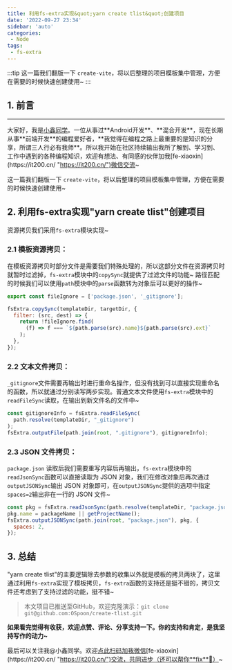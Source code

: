 ```yaml
---
title: 利用fs-extra实现&quot;yarn create tlist&quot;创建项目
date: '2022-09-27 23:34'
sidebar: 'auto'
categories:
 - Node
tags:
 - fs-extra
---
```


:::tip
这一篇我们翻版一下 `create-vite`，将以后整理的项目模板集中管理，方便在需要的时候快速创建使用~
:::

<!-- more -->

## 1. 前言
------

大家好，我是[小鑫同学](https://it200.cn/ "https://it200.cn/")。一位从事过**Android开发**、**混合开发**，现在长期从事**前端开发**的编程爱好者，**我觉得在编程之路上最重要的是知识的分享，所谓三人行必有我师**。所以我开始在社区持续输出我所了解到、学习到、工作中遇到的各种编程知识，欢迎有想法、有同感的伙伴加我[fe-xiaoxin](https://it200.cn/ "https://it200.cn/")微信交流~

这一篇我们翻版一下 `create-vite`，将以后整理的项目模板集中管理，方便在需要的时候快速创建使用~

## 2. 利用fs-extra实现"yarn create tlist"创建项目
资源拷贝我们采用`fs-extra`模块实现~
### 2.1 模板资源拷贝：
在模板资源拷贝时部分文件是需要我们特殊处理的，所以这部分文件在资源拷贝时就暂时过滤掉，`fs-extra`模块中的`copySync`就提供了过滤文件的功能~
路径匹配的时候我们可以使用`path`模块中的`parse`函数转为对象后可以更好的操作~
```javascript
export const fileIgnore = ['package.json', '_gitignore'];

fsExtra.copySync(templateDir, targetDir, {
  filter: (src, dest) => {
    return !fileIgnore.find(
      (f) => f === `${path.parse(src).name}${path.parse(src).ext}`
    );
  },
});
```
### 2.2 文本文件拷贝：
`_gitignore`文件需要再输出时进行重命名操作，但没有找到可以直接实现重命名的函数，所以就通过分别读写两步实现。普通文本文件使用`fs-extra`模块中的`readFileSync`读取，在输出到新文件名的文件中~
```javascript
const gitignoreInfo = fsExtra.readFileSync(
  path.resolve(templateDir, "_gitignore")
);
fsExtra.outputFile(path.join(root, ".gitignore"), gitignoreInfo);
```
### 2.3 JSON 文件拷贝：
`package.json` 读取后我们需要重写内容后再输出，`fs-extra`模块中的`readJsonSync`函数可以直接读取为 JSON 对象，我们在修改对象后再次通过`outputJSONSync`输出 JSON 对象即可，在`outputJSONSync`提供的选项中指定`spaces=2`输出非在一行的 JSON 文件~
```javascript
const pkg = fsExtra.readJsonSync(path.resolve(templateDir, "package.json"));
pkg.name = packageName || getProjectName();
fsExtra.outputJSONSync(path.join(root, "package.json"), pkg, {
  spaces: 2,
});
```
## 3. 总结
"yarn create tlist"的主要逻辑除去参数的收集以外就是模板的拷贝两块了，这里通过利用`fs-extra`实现了模板拷贝，`fs-extra`函数的支持还是挺不错的，拷贝文件还考虑到了支持过滤的功能，挺不错~

> 本文项目已推送至GitHub，欢迎克隆演示：`git clone git@github.com:OSpoon/create-tlist.git`

**如果看完觉得有收获，欢迎点赞、评论、分享支持一下。你的支持和肯定，是我坚持写作的动力~**

最后可以关注我@小鑫同学。欢迎[点此扫码加我微信](https://it200.cn/ "https://it200.cn/")[fe-xiaoxin](https://it200.cn/ "https://it200.cn/")交流，共同进步（还可以帮你**fix**🐛）~